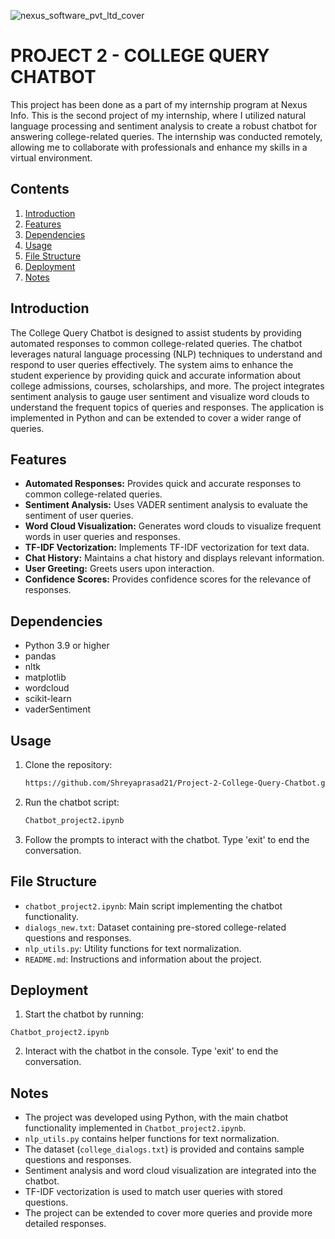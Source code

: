 ![nexus_software_pvt_ltd_cover](https://github.com/Shreyaprasad21/Project-3-AI-ML-Series-Multiple-Disease-Detection-system/assets/142075353/1e542e0d-2db0-41cb-99b7-d8f61c9da7cb)

# PROJECT 2 - COLLEGE QUERY CHATBOT
This project has been done as a part of my internship program at Nexus Info. This is the second project of my internship, where I utilized natural language processing and sentiment analysis to create a robust chatbot for answering college-related queries. The internship was conducted remotely, allowing me to collaborate with professionals and enhance my skills in a virtual environment.

## Contents
1. [Introduction](#introduction)
2. [Features](#features)
3. [Dependencies](#dependencies)
4. [Usage](#usage)
5. [File Structure](#file-structure)
6. [Deployment](#deployment)
7. [Notes](#notes)

## Introduction
The College Query Chatbot is designed to assist students by providing automated responses to common college-related queries. The chatbot leverages natural language processing (NLP) techniques to understand and respond to user queries effectively. The system aims to enhance the student experience by providing quick and accurate information about college admissions, courses, scholarships, and more. The project integrates sentiment analysis to gauge user sentiment and visualize word clouds to understand the frequent topics of queries and responses. The application is implemented in Python and can be extended to cover a wider range of queries.

## Features
- **Automated Responses:** Provides quick and accurate responses to common college-related queries.
- **Sentiment Analysis:** Uses VADER sentiment analysis to evaluate the sentiment of user queries.
- **Word Cloud Visualization:** Generates word clouds to visualize frequent words in user queries and responses.
- **TF-IDF Vectorization:** Implements TF-IDF vectorization for text data.
- **Chat History:** Maintains a chat history and displays relevant information.
- **User Greeting:** Greets users upon interaction.
- **Confidence Scores:** Provides confidence scores for the relevance of responses.

## Dependencies
- Python 3.9 or higher
- pandas
- nltk
- matplotlib
- wordcloud
- scikit-learn
- vaderSentiment

## Usage
1. Clone the repository:
   ```sh
   https://github.com/Shreyaprasad21/Project-2-College-Query-Chatbot.git

2. Run the chatbot script:
      ```sh
   Chatbot_project2.ipynb

3. Follow the prompts to interact with the chatbot. Type 'exit' to end the conversation.

## File Structure
- `chatbot_project2.ipynb`: Main script implementing the chatbot functionality.
- `dialogs_new.txt`: Dataset containing pre-stored college-related questions and responses.
- `nlp_utils.py`: Utility functions for text normalization.
- `README.md`: Instructions and information about the project.

## Deployment

1. Start the chatbot by running:
  ```
  Chatbot_project2.ipynb
  ```

2. Interact with the chatbot in the console. Type 'exit' to end the conversation.

## Notes
- The project was developed using Python, with the main chatbot functionality implemented in `Chatbot_project2.ipynb`.
- `nlp_utils.py` contains helper functions for text normalization.
- The dataset (`college_dialogs.txt`) is provided and contains sample questions and responses.
- Sentiment analysis and word cloud visualization are integrated into the chatbot.
- TF-IDF vectorization is used to match user queries with stored questions.
- The project can be extended to cover more queries and provide more detailed responses.
